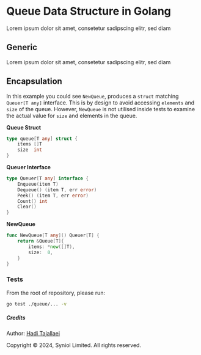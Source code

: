 # Queue Data Structure in Golang
Lorem ipsum dolor sit amet, consetetur sadipscing elitr, sed diam


## Generic
Lorem ipsum dolor sit amet, consetetur sadipscing elitr, sed diam


## Encapsulation
In this example you could see `NewQueue`, produces a `struct` matching `Queuer[T any]` interface.
This is by design to avoid accessing `elements` and `size` of the queue. However, `NewQueue` is not 
utilised inside tests to examine the actual value for `size` and elements in the queue.


__Queue Struct__
```go
type queue[T any] struct {
    items []T
    size  int
}
```

__Queuer Interface__
```go
type Queuer[T any] interface {
    Enqueue(item T)
    Dequeue() (item T, err error)
    Peek() (item T, err error)
    Count() int
    Clear()
}
```

__NewQueue__
```go
func NewQueue[T any]() Queuer[T] {
    return &Queue[T]{
        items: *new([]T),
        size:  0,
    }
}
```


### Tests
From the root of repository, please run:

```bash
go test ./queue/... -v
```


##### Credits
Author: [Hadi Tajallaei](mailto:hadi@syniol.com)

Copyright &copy; 2024, Syniol Limited. All rights reserved.

